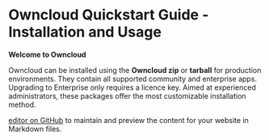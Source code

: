 # Owncloud Quickstart Guide - Installation and Usage

**Welcome to Owncloud** 

Owncloud can be installed using the **Owncloud zip** or **tarball** for production environments. They contain all supported community and enterprise apps. Upgrading to Enterprise only requires a licence key. Aimed at experienced administrators, these packages offer the most customizable installation method.

[editor on GitHub](https://github.com/subhartheed/RedHat-Test.io/edit/main/docs/index.md) to maintain and preview the content for your website in Markdown files.



